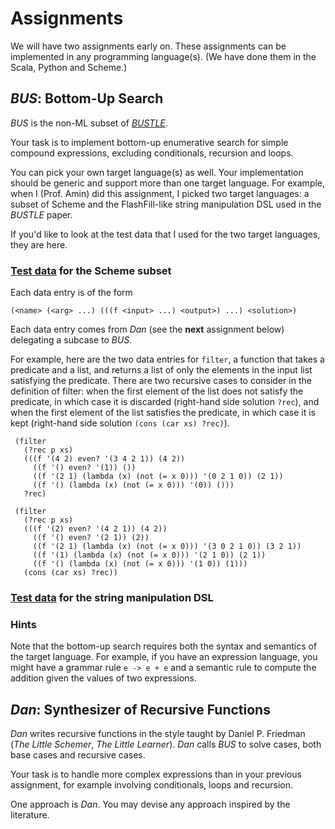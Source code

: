 # Assignments

We will have two assignments early on.
These assignments can be implemented in any programming language(s).
(We have done them in the Scala, Python and Scheme.)

## _BUS_: Bottom-Up Search

_BUS_ is the non-ML subset of [_BUSTLE_](https://arxiv.org/abs/2007.14381).

Your task is to implement bottom-up enumerative search for simple compound expressions, excluding conditionals, recursion and loops.

You can pick your own target language(s) as well.
Your implementation should be generic and support more than one target language.
For example, when I (Prof. Amin) did this assignment, I picked two target languages: a subset of Scheme and the FlashFill-like string manipulation DSL used in the _BUSTLE_ paper.

If you'd like to look at the test data that I used for the two target languages, they are here.

### [Test data](data/bottomup.scm) for the Scheme subset

Each data entry is of the form

```(<name> (<arg> ...) (((f <input> ...) <output>) ...) <solution>)```

Each data entry comes from _Dan_ (see the **next** assignment below) delegating a subcase to _BUS_.

For example, here are the two data entries for `filter`, a function that takes a predicate and a list, and returns a list of only the elements in the input list satisfying the predicate. There are two recursive cases to consider in the definition of filter: when the first element of the list does not satisfy the predicate, in which case it is discarded (right-hand side solution `?rec`), and when the first element of the list satisfies the predicate, in which case it is kept (right-hand side solution `(cons (car xs) ?rec)`).

```
 (filter
   (?rec p xs)
   (((f '(4 2) even? '(3 4 2 1)) (4 2))
     ((f '() even? '(1)) ())
     ((f '(2 1) (lambda (x) (not (= x 0))) '(0 2 1 0)) (2 1))
     ((f '() (lambda (x) (not (= x 0))) '(0)) ()))
   ?rec)

 (filter
   (?rec p xs)
   (((f '(2) even? '(4 2 1)) (4 2))
     ((f '() even? '(2 1)) (2))
     ((f '(2 1) (lambda (x) (not (= x 0))) '(3 0 2 1 0)) (3 2 1))
     ((f '(1) (lambda (x) (not (= x 0))) '(2 1 0)) (2 1))
     ((f '() (lambda (x) (not (= x 0))) '(1 0)) (1)))
   (cons (car xs) ?rec))
```

### [Test data](data/bottomup.txt) for the string manipulation DSL

### Hints

Note that the bottom-up search requires both the syntax and semantics of the target language.
For example, if you have an expression language, you might have a grammar rule `e -> e + e` and a semantic rule to compute the addition given the values of two expressions.

## _Dan_: Synthesizer of Recursive Functions

_Dan_ writes recursive functions in the style taught by Daniel P. Friedman (_The Little Schemer_, _The Little Learner_).
_Dan_ calls _BUS_ to solve cases, both base cases and recursive cases.

Your task is to handle more complex expressions than in your previous assignment, for example involving conditionals, loops and recursion.

One approach is _Dan_. You may devise any approach inspired by the literature.
